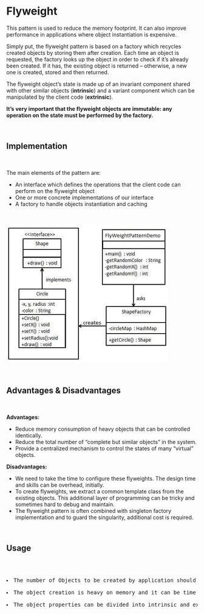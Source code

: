 # Flyweight

This pattern is used to reduce the memory footprint. It can also improve performance in applications where object instantiation is expensive.

Simply put, the flyweight pattern is based on a factory which recycles created objects by storing them after creation. Each time an object is requested, the factory looks up the object in order to check if it’s already been created. If it has, the existing object is returned – otherwise, a new one is created, stored and then returned.

The flyweight object’s state is made up of an invariant component shared with other similar objects (**intrinsic**) and a variant component which can be manipulated by the client code (**extrinsic**).

**It’s very important that the flyweight objects are immutable: any operation on the state must be performed by the factory.**

<br>

## Implementation

<br>

The main elements of the pattern are:

* An interface which defines the operations that the client code can perform on the flyweight object
* One or more concrete implementations of our interface
* A factory to handle objects instantiation and caching

<br>

![Flyweight Design Pattern UML Diagrarm](images/flyweight_pattern_uml_diagram.jpg)

<br>

## Advantages & Disadvantages

<br>

**Advantages:**

* Reduce memory consumption of heavy objects that can be controlled identically.
* Reduce the total number of “complete but similar objects” in the system.
* Provide a centralized mechanism to control the states of many “virtual” objects.

**Disadvantages:**

* We need to take the time to configure these flyweights. The design time and skills can be overhead, initially.
* To create flyweights, we extract a common template class from the existing objects. This additional layer of programming can be tricky and sometimes hard to debug and maintain.
* The flyweight pattern is often combined with singleton factory implementation and to guard the singularity, additional cost is required.

<br>

## Usage

<br>

<pre>
    <li>The number of Objects to be created by application should be huge.
    <li>The object creation is heavy on memory and it can be time consuming too.
    <li>The object properties can be divided into intrinsic and extrinsic properties, extrinsic properties of an Object should be defined by the client program.

</pre>